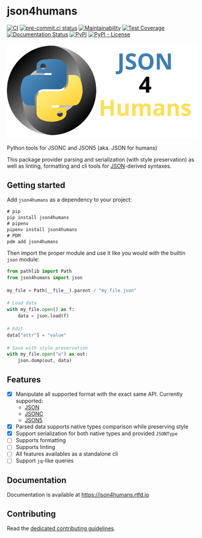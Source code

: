 # json4humans

[![CI](https://github.com/noirbizarre/json4humans/actions/workflows/ci.yml/badge.svg)](https://github.com/noirbizarre/json4humans/actions/workflows/ci.yml)
[![pre-commit.ci status](https://results.pre-commit.ci/badge/github/noirbizarre/json4humans/main.svg)](https://results.pre-commit.ci/latest/github/noirbizarre/json4humans/main)
[![Maintainability](https://api.codeclimate.com/v1/badges/54c04851ef133974e718/maintainability)](https://codeclimate.com/github/noirbizarre/json4humans/maintainability)
[![Test Coverage](https://api.codeclimate.com/v1/badges/54c04851ef133974e718/test_coverage)](https://codeclimate.com/github/noirbizarre/json4humans/test_coverage)
[![Documentation Status](https://readthedocs.org/projects/json4humans/badge/?version=latest)](https://json4humans.readthedocs.io/en/latest/?badge=latest)
[![PyPI](https://img.shields.io/pypi/v/json4humans)](https://pypi.org/project/json4humans/)
[![PyPI - License](https://img.shields.io/pypi/l/json4humans)](https://pypi.org/project/json4humans/)


<p align="center">
  <img src="https://raw.githubusercontent.com/noirbizarre/json4humans/main/docs/images/logo-with-text.svg" />
</p>

Python tools for JSONC and JSON5 (aka. JSON for humans)

This package provider parsing and serialization (with style preservation)
as well as linting, formatting and cli tools for [JSON](https://www.json.org/)-derived syntaxes.

## Getting started

Add `json4humans` as a dependency to your project:

```shell
# pip
pip install json4humans
# pipenv
pipenv install json4humans
# PDM
pdm add json4humans
```

Then import the proper module and use it like you would with the builtin `json` module:

```python
from pathlib import Path
from json4humans import json

my_file = Path(__file__).parent / "my_file.json"

# Load data
with my_file.open() as f:
    data = json.load(f)

# Edit
data["attr"] = "value"

# Save with style preservation
with my_file.open("w") as out:
    json.dump(out, data)

```

## Features

- [x] Manipulate all supported format with the exact same API. Currently supported:
  - [JSON](./#JSON)
  - [JSONC](./#JSON-with-comments-JSONC)
  - [JSON5](./#JSON5)
- [x] Parsed data supports native types comparison while preserving style
- [x] Support serialization for both native types and provided `JSONType`
- [ ] Supports formatting
- [ ] Supports linting
- [ ] All features availables as a standalone cli
- [ ] Support `jq`-like queries

## Documentation

Documentation is available at <https://json4humans.rtfd.io>

## Contributing

Read the [dedicated contributing guidelines](./CONTRIBUTING.md).
